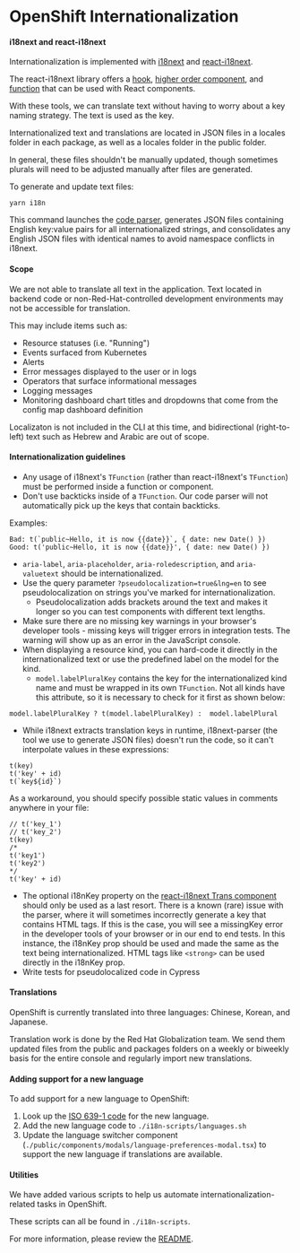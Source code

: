 # OpenShift Internationalization

#### i18next and react-i18next

Internationalization is implemented with [i18next](https://www.i18next.com/) and [react-i18next](https://react.i18next.com/).

The react-i18next library offers a [hook](https://react.i18next.com/latest/usetranslation-hook), [higher order component](https://react.i18next.com/latest/withtranslation-hoc), and [function](https://react.i18next.com/latest/trans-component) that can be used with React components.

With these tools, we can translate text without having to worry about a key naming strategy. The text is used as the key.

Internationalized text and translations are located in JSON files in a locales folder in each package, as well as a locales folder in the public folder.

In general, these files shouldn't be manually updated, though sometimes plurals will need to be adjusted manually
after files are generated.

To generate and update text files:

```
yarn i18n
```

This command launches the [code parser](https://github.com/i18next/i18next-parser), generates JSON files containing English key:value pairs for all internationalized strings, and consolidates any English JSON files with identical names to avoid namespace conflicts in i18next.

#### Scope

We are not able to translate all text in the application. Text located in backend code or non-Red-Hat-controlled development environments may not be accessible for translation.

This may include items such as:

- Resource statuses (i.e. "Running")
- Events surfaced from Kubernetes
- Alerts
- Error messages displayed to the user or in logs
- Operators that surface informational messages
- Logging messages
- Monitoring dashboard chart titles and dropdowns that come from the config map dashboard definition

Localizaton is not included in the CLI at this time, and bidirectional (right-to-left) text such as Hebrew and Arabic are out of scope.

#### Internationalization guidelines

- Any usage of i18next's `TFunction` (rather than react-i18next's `TFunction`) must be performed inside a function or component.
- Don't use backticks inside of a `TFunction`. Our code parser will not automatically pick up the keys that contain backticks.

Examples:

```
Bad: t(`public~Hello, it is now {{date}}`, { date: new Date() })
Good: t('public~Hello, it is now {{date}}', { date: new Date() })
```

- `aria-label`, `aria-placeholder`, `aria-roledescription`, and `aria-valuetext` should be internationalized.
- Use the query parameter `?pseudolocalization=true&lng=en` to see pseudolocalization on strings you've marked for internationalization.
  - Pseudolocalization adds brackets around the text and makes it longer so you can test components with different text lengths.
- Make sure there are no missing key warnings in your browser's developer tools - missing keys will trigger errors in integration tests. The warning will show up as an error in the JavaScript console.
- When displaying a resource kind, you can hard-code it directly in the internationalized text or use the predefined label on the model for the kind.
  - `model.labelPluralKey` contains the key for the internationalized kind name and must be wrapped in its own `TFunction`. Not all kinds have this attribute, so it is necessary to check for it first as shown below:

```
model.labelPluralKey ? t(model.labelPluralKey) :  model.labelPlural
```

- While i18next extracts translation keys in runtime, i18next-parser (the tool we use to generate JSON files) doesn't run the code, so it can't interpolate values in these expressions:

```
t(key)
t('key' + id)
t(`key${id}`)
```

As a workaround, you should specify possible static values in comments anywhere in your file:

```
// t('key_1')
// t('key_2')
t(key)
/*
t('key1')
t('key2')
*/
t('key' + id)
```

- The optional i18nKey property on the [react-i18next Trans component](https://react.i18next.com/latest/trans-component) should only be used as a last resort. There is a known (rare) issue with the parser, where it will sometimes incorrectly generate a key that contains HTML tags. If this is the case, you will see a missingKey error in the developer tools of your browser or in our end to end tests. In this instance, the i18nKey prop should be used and made the same as the text being internationalized. HTML tags like `<strong>` can be used directly in the i18nKey prop.
- Write tests for pseudolocalized code in Cypress

#### Translations

OpenShift is currently translated into three languages: Chinese, Korean, and Japanese.

Translation work is done by the Red Hat Globalization team. We send them updated files from the public and packages folders on a weekly or biweekly basis for the entire console and regularly import new translations.

#### Adding support for a new language

To add support for a new language to OpenShift:

1. Look up the [ISO 639-1 code](https://www.loc.gov/standards/iso639-2/php/code_list.php) for the new language.
2. Add the new language code to `./i18n-scripts/languages.sh`
3. Update the language switcher component (`./public/components/modals/language-preferences-modal.tsx`) to support the new language if translations are available.

#### Utilities

We have added various scripts to help us automate internationalization-related tasks in OpenShift.

These scripts can all be found in `./i18n-scripts`.

For more information, please review the [README](./i18n-scripts/README.md).
